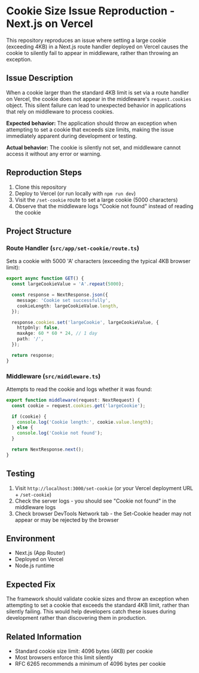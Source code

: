 # Cookie Size Issue Reproduction - Next.js on Vercel

This repository reproduces an issue where setting a large cookie (exceeding 4KB) in a Next.js route handler deployed on Vercel causes the cookie to silently fail to appear in middleware, rather than throwing an exception.

## Issue Description

When a cookie larger than the standard 4KB limit is set via a route handler on Vercel, the cookie does not appear in the middleware's `request.cookies` object. This silent failure can lead to unexpected behavior in applications that rely on middleware to process cookies.

**Expected behavior:** The application should throw an exception when attempting to set a cookie that exceeds size limits, making the issue immediately apparent during development or testing.

**Actual behavior:** The cookie is silently not set, and middleware cannot access it without any error or warning.

## Reproduction Steps

1. Clone this repository
2. Deploy to Vercel (or run locally with `npm run dev`)
3. Visit the `/set-cookie` route to set a large cookie (5000 characters)
4. Observe that the middleware logs "Cookie not found" instead of reading the cookie

## Project Structure

### Route Handler (`src/app/set-cookie/route.ts`)

Sets a cookie with 5000 'A' characters (exceeding the typical 4KB browser limit):

```typescript
export async function GET() {
  const largeCookieValue = 'A'.repeat(5000);

  const response = NextResponse.json({
    message: 'Cookie set successfully',
    cookieLength: largeCookieValue.length,
  });

  response.cookies.set('largeCookie', largeCookieValue, {
    httpOnly: false,
    maxAge: 60 * 60 * 24, // 1 day
    path: '/',
  });

  return response;
}
```

### Middleware (`src/middleware.ts`)

Attempts to read the cookie and logs whether it was found:

```typescript
export function middleware(request: NextRequest) {
  const cookie = request.cookies.get('largeCookie');

  if (cookie) {
    console.log('Cookie length:', cookie.value.length);
  } else {
    console.log('Cookie not found');
  }

  return NextResponse.next();
}
```

## Testing

1. Visit `http://localhost:3000/set-cookie` (or your Vercel deployment URL + `/set-cookie`)
2. Check the server logs - you should see "Cookie not found" in the middleware logs
3. Check browser DevTools Network tab - the Set-Cookie header may not appear or may be rejected by the browser

## Environment

- Next.js (App Router)
- Deployed on Vercel
- Node.js runtime

## Expected Fix

The framework should validate cookie sizes and throw an exception when attempting to set a cookie that exceeds the standard 4KB limit, rather than silently failing. This would help developers catch these issues during development rather than discovering them in production.

## Related Information

- Standard cookie size limit: 4096 bytes (4KB) per cookie
- Most browsers enforce this limit silently
- RFC 6265 recommends a minimum of 4096 bytes per cookie
